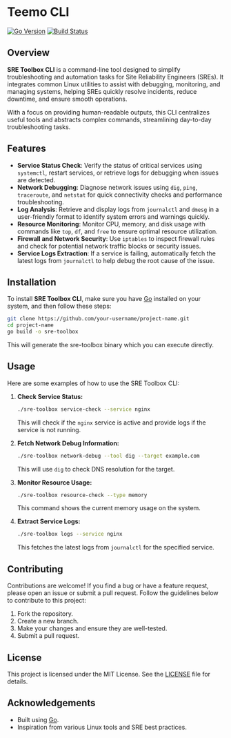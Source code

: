 # Teemo CLI

[![Go Version](https://img.shields.io/github/go-mod/go-version/your-username/project-name)](https://golang.org/)
[![Build Status](https://img.shields.io/github/actions/workflow/status/your-username/project-name/go.yml)](https://github.com/your-username/project-name/actions)

## Overview

**SRE Toolbox CLI** is a command-line tool designed to simplify troubleshooting and automation tasks for Site Reliability Engineers (SREs). It integrates common Linux utilities to assist with debugging, monitoring, and managing systems, helping SREs quickly resolve incidents, reduce downtime, and ensure smooth operations.

With a focus on providing human-readable outputs, this CLI centralizes useful tools and abstracts complex commands, streamlining day-to-day troubleshooting tasks.

## Features

- **Service Status Check**: Verify the status of critical services using `systemctl`, restart services, or retrieve logs for debugging when issues are detected.
- **Network Debugging**: Diagnose network issues using `dig`, `ping`, `traceroute`, and `netstat` for quick connectivity checks and performance troubleshooting.
- **Log Analysis**: Retrieve and display logs from `journalctl` and `dmesg` in a user-friendly format to identify system errors and warnings quickly.
- **Resource Monitoring**: Monitor CPU, memory, and disk usage with commands like `top`, `df`, and `free` to ensure optimal resource utilization.
- **Firewall and Network Security**: Use `iptables` to inspect firewall rules and check for potential network traffic blocks or security issues.
- **Service Logs Extraction**: If a service is failing, automatically fetch the latest logs from `journalctl` to help debug the root cause of the issue.

## Installation

To install **SRE Toolbox CLI**, make sure you have [Go](https://golang.org/doc/install) installed on your system, and then follow these steps:

```bash
git clone https://github.com/your-username/project-name.git
cd project-name
go build -o sre-toolbox
```
This will generate the sre-toolbox binary which you can execute directly.

## Usage

Here are some examples of how to use the SRE Toolbox CLI:

1. **Check Service Status:**
   ```bash
   ./sre-toolbox service-check --service nginx
    ```

   This will check if the `nginx` service is active and provide logs if the service is not running.

2. **Fetch Network Debug Information:**

   ```bash
   ./sre-toolbox network-debug --tool dig --target example.com
   ```

   This will use `dig` to check DNS resolution for the target.

3. **Monitor Resource Usage:**

   ```bash
   ./sre-toolbox resource-check --type memory
   ```

   This command shows the current memory usage on the system.

4. **Extract Service Logs:**
   
   ```bash
   ./sre-toolbox logs --service nginx
   ```

   This fetches the latest logs from `journalctl` for the specified service.

## Contributing

Contributions are welcome! If you find a bug or have a feature request, please open an issue or submit a pull request. Follow the guidelines below to contribute to this project:

1. Fork the repository.
2. Create a new branch.
3. Make your changes and ensure they are well-tested.
4. Submit a pull request.

## License

This project is licensed under the MIT License. See the [LICENSE](LICENSE) file for details.

## Acknowledgements

- Built using [Go](https://golang.org/).
- Inspiration from various Linux tools and SRE best practices.
